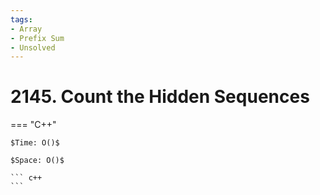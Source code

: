 ```yaml
---
tags:
- Array
- Prefix Sum
- Unsolved
---
```



# 2145. Count the Hidden Sequences

=== "C++"

    $Time: O()$

    $Space: O()$

    ``` c++
    ```